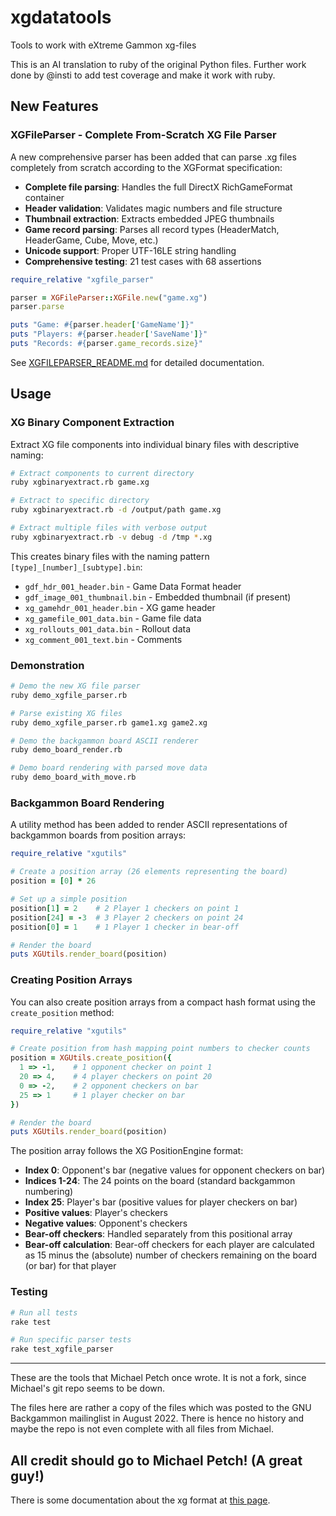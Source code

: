 # xgdatatools
Tools to work with eXtreme Gammon xg-files

This is an AI translation to ruby of the original Python files.
Further work done by @insti to add test coverage and make it work with ruby.

## New Features

### XGFileParser - Complete From-Scratch XG File Parser

A new comprehensive parser has been added that can parse .xg files completely from scratch according to the XGFormat specification:

- **Complete file parsing**: Handles the full DirectX RichGameFormat container
- **Header validation**: Validates magic numbers and file structure  
- **Thumbnail extraction**: Extracts embedded JPEG thumbnails
- **Game record parsing**: Parses all record types (HeaderMatch, HeaderGame, Cube, Move, etc.)
- **Unicode support**: Proper UTF-16LE string handling
- **Comprehensive testing**: 21 test cases with 68 assertions

```ruby
require_relative "xgfile_parser"

parser = XGFileParser::XGFile.new("game.xg")
parser.parse

puts "Game: #{parser.header['GameName']}"
puts "Players: #{parser.header['SaveName']}" 
puts "Records: #{parser.game_records.size}"
```

See [XGFILEPARSER_README.md](XGFILEPARSER_README.md) for detailed documentation.

## Usage

### XG Binary Component Extraction

Extract XG file components into individual binary files with descriptive naming:

```bash
# Extract components to current directory
ruby xgbinaryextract.rb game.xg

# Extract to specific directory  
ruby xgbinaryextract.rb -d /output/path game.xg

# Extract multiple files with verbose output
ruby xgbinaryextract.rb -v debug -d /tmp *.xg
```

This creates binary files with the naming pattern `[type]_[number]_[subtype].bin`:
- `gdf_hdr_001_header.bin` - Game Data Format header
- `gdf_image_001_thumbnail.bin` - Embedded thumbnail (if present)
- `xg_gamehdr_001_header.bin` - XG game header
- `xg_gamefile_001_data.bin` - Game file data
- `xg_rollouts_001_data.bin` - Rollout data
- `xg_comment_001_text.bin` - Comments

### Demonstration
```bash
# Demo the new XG file parser
ruby demo_xgfile_parser.rb

# Parse existing XG files  
ruby demo_xgfile_parser.rb game1.xg game2.xg

# Demo the backgammon board ASCII renderer
ruby demo_board_render.rb

# Demo board rendering with parsed move data
ruby demo_board_with_move.rb
```

### Backgammon Board Rendering

A utility method has been added to render ASCII representations of backgammon boards from position arrays:

```ruby
require_relative "xgutils"

# Create a position array (26 elements representing the board)
position = [0] * 26

# Set up a simple position
position[1] = 2    # 2 Player 1 checkers on point 1
position[24] = -3  # 3 Player 2 checkers on point 24
position[0] = 1    # 1 Player 1 checker in bear-off

# Render the board
puts XGUtils.render_board(position)
```

### Creating Position Arrays

You can also create position arrays from a compact hash format using the `create_position` method:

```ruby
require_relative "xgutils"

# Create position from hash mapping point numbers to checker counts
position = XGUtils.create_position({
  1 => -1,    # 1 opponent checker on point 1
  20 => 4,    # 4 player checkers on point 20
  0 => -2,    # 2 opponent checkers on bar
  25 => 1     # 1 player checker on bar
})

# Render the board
puts XGUtils.render_board(position)
```

The position array follows the XG PositionEngine format:
- **Index 0**: Opponent's bar (negative values for opponent checkers on bar)
- **Indices 1-24**: The 24 points on the board (standard backgammon numbering)
- **Index 25**: Player's bar (positive values for player checkers on bar)
- **Positive values**: Player's checkers
- **Negative values**: Opponent's checkers
- **Bear-off checkers**: Handled separately from this positional array
- **Bear-off calculation**: Bear-off checkers for each player are calculated as 15 minus the (absolute) number of checkers remaining on the board (or bar) for that player

### Testing
```bash
# Run all tests
rake test

# Run specific parser tests
rake test_xgfile_parser
```


-----
These are the tools that Michael Petch once wrote.
It is not a fork, since Michael's git repo seems to be down.

The files here are rather a copy of the files which was posted
to the GNU Backgammon mailinglist in August 2022. There is hence
no history and maybe the repo is not even complete with all files
from Michael.

All credit should go to Michael Petch! (A great guy!)
-----

There is some documentation about the xg format at [this page](https://www.extremegammon.com/XGformat.aspx).

